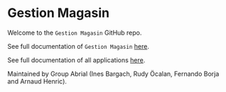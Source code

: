 # Gestion Magasin

Welcome to the `Gestion Magasin` GitHub repo.

See full documentation of `Gestion Magasin` [here](https://ursi-2020.github.io/gestion-magasin/).

See full documentation of all applications [here](https://ursi-2020.github.io/Documentation/).

Maintained by Group Abrial (Ines Bargach, Rudy Öcalan, Fernando Borja and Arnaud Henric).
